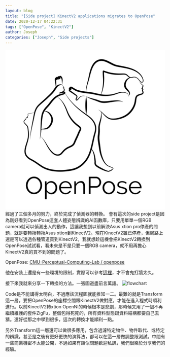 ```yaml
---
layout: blog
title: "[Side project] KinectV2 applications migrates to OpenPose"
date: 2020-12-17 04:22:31
tags: ["OpenPose", "KinectV2"]
author: Joseph
categories: ["Joseph", "Side projects"]
---
```


![OpenPose](https://raw.githubusercontent.com/CMU-Perceptual-Computing-Lab/openpose/master/.github/Logo_main_black.png)
經過了三個多月的努力，終於完成了偵測器的轉換。
會有這次的side project是因為剛好看到OpenPose這套人體姿態辨識的AI函數庫，只要用單單一個RGB camera就可以偵測出人的動作，這讓我想到以前解決Asus xtion pro停產的問題，就是要轉換轉換Asus xtion到KinectV2。現在KinectV2雖已停產，但網路上還是可以透過各種管道買到KinectV2，我就想趁這機會把KinectV2轉換到OpenPose試試看，看未來是不是只要一個RGB camera，就不用再擔心KinectV2真的買不到的問題了。

OpenPose: [CMU-Perceptual-Computing-Lab / openpose](https://github.com/CMU-Perceptual-Computing-Lab/openpose)
<!-- more -->

他在安裝上還是有一些環境的限制，實際可以參考[這裡](https://github.com/CMU-Perceptual-Computing-Lab/openpose/blob/master/doc/installation/README.md#operating-systems-requirements-and-dependencies)，才不會鬼打牆太久。

接下來我就來分享一下轉換的方法。一張圖道盡前言萬語。
![flowchart](flowchart.png)

Code是不能講得太明白，不過應該流程圖就能推知一二。最難的就是Transform這一層，要把OpenPose的座標空間跟KinectV2做對應，才能在進入程式時順利進行。以前KinectV2轉xtion OpenNI的時候根本是悲劇，那時候又用了一個不再繼續維護的套件ZigFu，整個包得死死的，所有資料型態跟資料結構都要自己去猜。還好從那之中學到很多，這次的轉換才能順利一點。

另外Transform這一層還可以做很多應用，包含過濾特定物件、物件取代、或特定的辨識，甚至是之後有更好更快的演算法，都可以在這一層做調整跟測試。中間有一些商業機密不太能公開，不過如果有類似問題歡迎私訊，我們很樂於分享我們的經驗。
